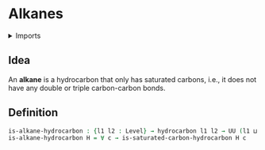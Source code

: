 # Alkanes

<details><summary>Imports</summary>
```agda
module organic-chemistry.alkanes where
open import foundation.universe-levels
open import organic-chemistry.hydrocarbons
open import organic-chemistry.saturated-carbons
```
</details>

## Idea

An **alkane** is a hydrocarbon that only has saturated carbons, i.e., it does not have any double or triple carbon-carbon bonds.

## Definition

```agda
is-alkane-hydrocarbon : {l1 l2 : Level} → hydrocarbon l1 l2 → UU (l1 ⊔ l2)
is-alkane-hydrocarbon H = ∀ c → is-saturated-carbon-hydrocarbon H c
```
